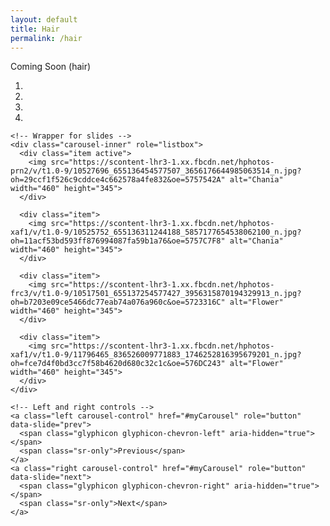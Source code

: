 ```yaml
---
layout: default
title: Hair
permalink: /hair
---
```

Coming Soon (hair)

<div id="myCarousel" class="carousel slide" data-ride="carousel">
    <!-- Indicators -->
    <ol class="carousel-indicators">
      <li data-target="#myCarousel" data-slide-to="0" class="active"></li>
      <li data-target="#myCarousel" data-slide-to="1"></li>
      <li data-target="#myCarousel" data-slide-to="2"></li>
      <li data-target="#myCarousel" data-slide-to="3"></li>
    </ol>

    <!-- Wrapper for slides -->
    <div class="carousel-inner" role="listbox">
      <div class="item active">
        <img src="https://scontent-lhr3-1.xx.fbcdn.net/hphotos-prn2/v/t1.0-9/10527696_655136454577507_3656176644985063514_n.jpg?oh=29ccf1f526c9cddce4c662578a4fe832&oe=5757542A" alt="Chania" width="460" height="345">
      </div>

      <div class="item">
        <img src="https://scontent-lhr3-1.xx.fbcdn.net/hphotos-xaf1/v/t1.0-9/10525752_655136311244188_5857177654538062100_n.jpg?oh=11acf53bd593ff876994087fa59b1a76&oe=5757C7F8" alt="Chania" width="460" height="345">
      </div>

      <div class="item">
        <img src="https://scontent-lhr3-1.xx.fbcdn.net/hphotos-frc3/v/t1.0-9/10517501_655137254577427_3956315870194329913_n.jpg?oh=b7203e09ce5466dc77eab74a076a960c&oe=5723316C" alt="Flower" width="460" height="345">
      </div>

      <div class="item">
        <img src="https://scontent-lhr3-1.xx.fbcdn.net/hphotos-xaf1/v/t1.0-9/11796465_836526009771883_1746252816395679201_n.jpg?oh=fce7d4f0bd3cc7f58b4620d680c32c1c&oe=576DC243" alt="Flower" width="460" height="345">
      </div>
    </div>

    <!-- Left and right controls -->
    <a class="left carousel-control" href="#myCarousel" role="button" data-slide="prev">
      <span class="glyphicon glyphicon-chevron-left" aria-hidden="true"></span>
      <span class="sr-only">Previous</span>
    </a>
    <a class="right carousel-control" href="#myCarousel" role="button" data-slide="next">
      <span class="glyphicon glyphicon-chevron-right" aria-hidden="true"></span>
      <span class="sr-only">Next</span>
    </a>
  </div>
